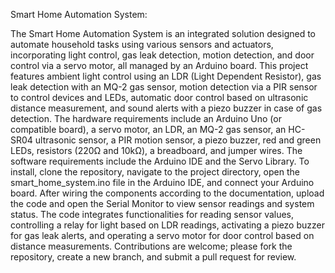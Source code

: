

Smart Home Automation System:

The Smart Home Automation System is an integrated solution designed to automate household tasks using various sensors and actuators, incorporating light control, gas leak detection, motion detection, and door control via a servo motor, all managed by an Arduino board. This project features ambient light control using an LDR (Light Dependent Resistor), gas leak detection with an MQ-2 gas sensor, motion detection via a PIR sensor to control devices and LEDs, automatic door control based on ultrasonic distance measurement, and sound alerts with a piezo buzzer in case of gas detection. The hardware requirements include an Arduino Uno (or compatible board), a servo motor, an LDR, an MQ-2 gas sensor, an HC-SR04 ultrasonic sensor, a PIR motion sensor, a piezo buzzer, red and green LEDs, resistors (220Ω and 10kΩ), a breadboard, and jumper wires. The software requirements include the Arduino IDE and the Servo Library. To install, clone the repository, navigate to the project directory, open the smart_home_system.ino file in the Arduino IDE, and connect your Arduino board. After wiring the components according to the documentation, upload the code and open the Serial Monitor to view sensor readings and system status. The code integrates functionalities for reading sensor values, controlling a relay for light based on LDR readings, activating a piezo buzzer for gas leak alerts, and operating a servo motor for door control based on distance measurements. Contributions are welcome; please fork the repository, create a new branch, and submit a pull request for review.
